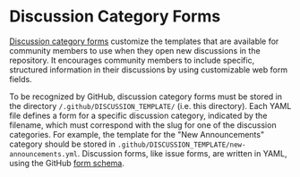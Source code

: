 # Discussion Category Forms
[Discussion category forms](https://docs.github.com/en/discussions/managing-discussions-for-your-community/creating-discussion-category-forms)
customize the templates that are available for community members to use 
when they open new discussions in the repository.
It encourages community members to include specific, structured information 
in their discussions by using customizable web form fields.

To be recognized by GitHub, discussion category forms must be stored in the directory `/.github/DISCUSSION_TEMPLATE/`
(i.e. this directory). Each YAML file defines a form for a specific discussion category, indicated by the 
filename, which must correspond with the slug for one of the discussion categories. 
For example, the template for the "New Announcements" category should be stored in `.github/DISCUSSION_TEMPLATE/new-announcements.yml`.
Discussion forms, like issue forms, are written in YAML, using the 
GitHub [form schema](https://docs.github.com/en/communities/using-templates-to-encourage-useful-issues-and-pull-requests/syntax-for-githubs-form-schema).
